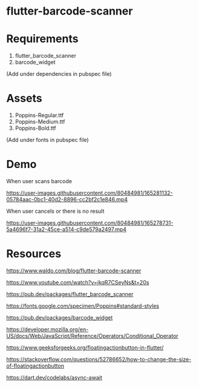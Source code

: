 # flutter-barcode-scanner
 
 
 # Requirements
1. flutter_barcode_scanner
2. barcode_widget

(Add under dependencies in pubspec file)

# Assets
1. Poppins-Regular.ttf
2. Poppins-Medium.ttf
3. Poppins-Bold.ttf

(Add under fonts in pubspec file)

# Demo

When user scans barcode

https://user-images.githubusercontent.com/80484981/165281132-05784aac-0bc1-40d2-8896-cc2bf2c1e846.mp4

When user cancels or there is no result

https://user-images.githubusercontent.com/80484981/165278731-5a4696f7-31a2-45ce-a514-c9de579a2497.mp4

# Resources
https://www.waldo.com/blog/flutter-barcode-scanner

https://www.youtube.com/watch?v=jkqR7CSeyNs&t=20s

https://pub.dev/packages/flutter_barcode_scanner

https://fonts.google.com/specimen/Poppins#standard-styles

https://pub.dev/packages/barcode_widget

https://developer.mozilla.org/en-US/docs/Web/JavaScript/Reference/Operators/Conditional_Operator

https://www.geeksforgeeks.org/floatingactionbutton-in-flutter/

https://stackoverflow.com/questions/52786652/how-to-change-the-size-of-floatingactionbutton

https://dart.dev/codelabs/async-await
